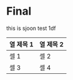 # Final

this is sjoon test 1df

| 열 제목 1 | 열 제목 2 |
|----------|----------|
| 셀 1     | 셀 2     |
| 셀 3     | 셀 4     |